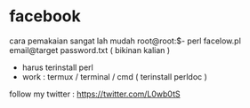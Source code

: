 # facebook
cara pemakaian sangat lah mudah 
root@root:$- perl facelow.pl email@target password.txt ( bikinan  kalian )
* harus terinstall perl 
* work : termux / terminal / cmd ( terinstall perldoc )





follow my twitter : https://twitter.com/L0wb0tS

